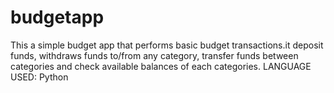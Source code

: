 # budgetapp
This a simple budget app that performs basic budget transactions.it deposit funds, withdraws funds to/from any category, transfer funds between categories and check available balances of each categories.
LANGUAGE USED: Python
